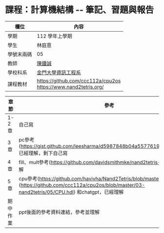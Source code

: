 # 課程：計算機結構 -- 筆記、習題與報告

欄位 | 內容
-----|--------
學期 | 112 學年上學期
學生 |  林庭意
學號末兩碼 | 05
教師 | [陳鍾誠](https://www.nqu.edu.tw/educsie/index.php?act=blog&code=list&ids=4)
學校科系 | [金門大學資訊工程系](https://www.nqu.edu.tw/educsie/index.php)
課程教材 | https://github.com/ccc112a/cpu2os <BR/> https://www.nand2tetris.org/

章節 | 參考
-----|--------
1-2章 | 自己寫
3章 | pc參考(https://gist.github.com/leesharma/d5987848b04a5577619ad15af7c358b4) 已經理解，剩下自己寫
4章 | fill、mult參考(https://github.com/davidsmithmke/nand2tetris-project4) 已經理解
5章 | cpu參考(https://github.com/havivha/Nand2Tetris/blob/master/05/CPU.hdl) 、 (https://github.com/ccc112a/cpu2os/blob/master/03-nand2tetris/05/CPU.hdl) 和chatgpt，已經理解
期中作業 | ppt後面的參考資料連結，參考並理解
